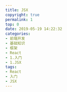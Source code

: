 ```yaml
---
title: JSX
copyright: true
permalink: 1
top: 0
date: 2019-05-19 14:22:32
categories:
- 前端开发
- 基础知识
- 框架
- React
- 1.入门
- 1.JSX
tags:
- React
- 入门
- JSX
---
```

